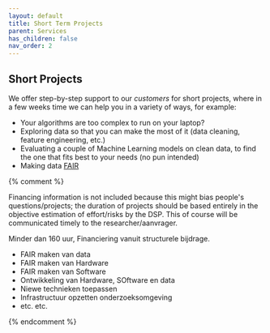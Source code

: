 ```yaml
---
layout: default
title: Short Term Projects
parent: Services
has_children: false
nav_order: 2
---
```


## Short Projects

We offer step-by-step support to our *customers* for short projects, where in a few weeks time we can help you in a variety of ways, for example:

- Your algorithms are too complex to run on your laptop?
- Exploring data so that you can make the most of it (data cleaning, feature engineering, etc.)
- Evaluating a couple of Machine Learning models on clean data, to find the one that fits best to your needs (no pun intended)
- Making data [FAIR](https://www.go-fair.org/fair-principles/)

{% comment %}

Financing information is not included because this might bias people's questions/projects; the duration of projects should be based entirely in the objective estimation of effort/risks by the DSP. This of course will be communicated timely to the researcher/aanvrager.

Minder dan 160 uur, Financiering vanuit structurele bijdrage. 
- FAIR maken van data
- FAIR maken van Hardware 
- FAIR maken van Software
- Ontwikkeling van Hardware, SOftware en data
- Niewe technieken toepassen
- Infrastructuur opzetten onderzoeksomgeving
- etc. etc. 

{% endcomment %}

